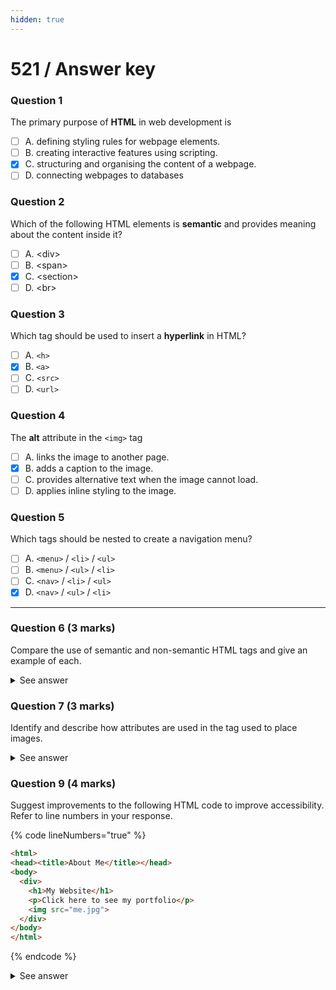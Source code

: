 ```yaml
---
hidden: true
---
```


# 521 / Answer key

### Question 1

The primary purpose of **HTML** in web development is

* [ ] A. defining styling rules for webpage elements.
* [ ] B. creating interactive features using scripting.
* [x] C. structuring and organising the content of a webpage.
* [ ] D. connecting webpages to databases

### **Question 2**

Which of the following HTML elements is **semantic** and provides meaning about the content inside it?

* [ ] A. \<div>
* [ ] B. \<span>
* [x] C. \<section>
* [ ] D. \<br>

### Question 3

Which tag should be used to insert a **hyperlink** in HTML?

* [ ] A. `<h>`
* [x] B. `<a>`
* [ ] C. `<src>`
* [ ] D. `<url>`

### Question 4

The **alt** attribute in the `<img>` tag

* [ ] A. links the image to another page.
* [x] B. adds a caption to the image.
* [ ] C. provides alternative text when the image cannot load.
* [ ] D. applies inline styling to the image.&#x20;

### Question 5

Which tags should be nested to create a navigation menu?

* [ ] A. `<menu>`  / `<li>` / `<ul>`&#x20;
* [ ] B. `<menu>`  / `<ul>` / `<li>`&#x20;
* [ ] C. `<nav>`  / `<li>` / `<ul>`&#x20;
* [x] D. `<nav>`  / `<ul>` / `<li>`&#x20;

***

### Question 6 (3 marks)

Compare the use of semantic and non-semantic HTML tags and give an example of each.

<details>

<summary>See answer</summary>

**Semantic HTML tags** clearly describe the meaning and purpose of their content, improving accessibility and readability. An example is `<article>`, which represents a self-contained piece of content like a blog post.\
**Non-semantic HTML tags**, like `<div>`, do not provide any meaning about their content’s role—they are generic containers used mainly for layout and grouping elements.\
Using semantic tags helps screen readers and search engines better understand the structure and context of the webpage.

</details>

### Question 7 (3 marks)

Identify and describe how attributes are used in the tag used to place images.

<details>

<summary>See answer</summary>

The tag used to place images in HTML is the `<img>` tag. It uses several important **attributes** to define how the image behaves:

* The `src` attribute specifies the **file path or URL** of the image to be displayed (e.g., `src="photo.jpg"`).
* The `alt` attribute provides **alternative text** that describes the image, which improves accessibility and appears if the image fails to load.
* Additional attributes like `width`, `height`, and `title` can control the size of the image and provide extra information as a tooltip.

These attributes ensure the image is displayed correctly and the content remains accessible to all users.

</details>

### Question 9 (4 marks)

Suggest improvements to the following HTML code to improve accessibility. Refer to line numbers in your response.

{% code lineNumbers="true" %}
```html
<html>
<head><title>About Me</title></head>
<body>
  <div>
    <h1>My Website</h1>
    <p>Click here to see my portfolio</p>
    <img src="me.jpg">
  </div>
</body>
</html>
```
{% endcode %}

<details>

<summary>See answer</summary>

* **Line 1**: Added `lang="en"` to `<html>` for screen reader language identification.
* **Line 4–10**: Used semantic elements like `<main>` and `<header>` for structure.
* **Line 8**: Wrapped link text in an `<a>` tag for proper keyboard navigation and screen reader access.
* **Line 9**: Added `alt` text to the image to describe it for visually impaired users.

</details>
